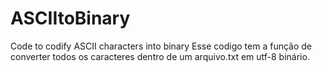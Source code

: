 # ASCIItoBinary
Code to codify ASCII characters into binary
Esse codigo tem a função de converter todos os caracteres dentro de um arquivo.txt em utf-8 binário.
